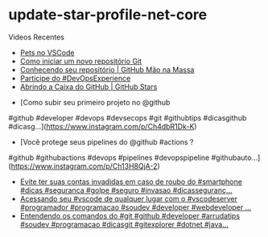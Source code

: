 # update-star-profile-net-core

Videos Recentes
<!-- YOUTUBE:START -->
- [Pets no VSCode](https://www.youtube.com/watch?v=-rVq0yluMfw)
- [Como iniciar um novo repositório Git](https://www.youtube.com/watch?v=mwzbGIl3opk)
- [Conhecendo seu repositório | GitHub Mão na Massa](https://www.youtube.com/watch?v=ABtv7-QJ2c4)
- [Participe do #DevOpsExperience](https://www.youtube.com/watch?v=apMAot2LEpM)
- [Abrindo a Caixa do GitHub | GitHub Stars](https://www.youtube.com/watch?v=oxhJ1v2tvtc)
<!-- YOUTUBE:END -->

<!-- INSTA:START -->
- [Como subir seu primeiro projeto no @github 

#github #developer #devops #devsecops #git #githubtips #dicasgithub #dicasg...](https://www.instagram.com/p/Ch4dbR1Dk-K)
- [Você protege seus pipelines do @github #actions ?

#github #githubactions #devops #pipelines #devopspipeline #githubauto...](https://www.instagram.com/p/Ch13H8QjA-2)
- [Evite ter suas contas invadidas em caso de roubo do #smartphone #dicas #seguranca #golpe #seguro #invasao #dicasseguranç...](https://www.instagram.com/p/ChcNPxbjSc3)
- [Acessando seu #vscode de qualquer lugar com o #vscodeserver  #programador #programacao #soudev #developer #webdeveloper ...](https://www.instagram.com/p/ChZjbvijpif)
- [Entendendo os comandos do #git  #github #developer #arrudatips #soudev #programacao #dicasgit #gitexplorer #dotnet #java...](https://www.instagram.com/p/ChW_wwhjd9K)
<!-- INSTA:END -->
